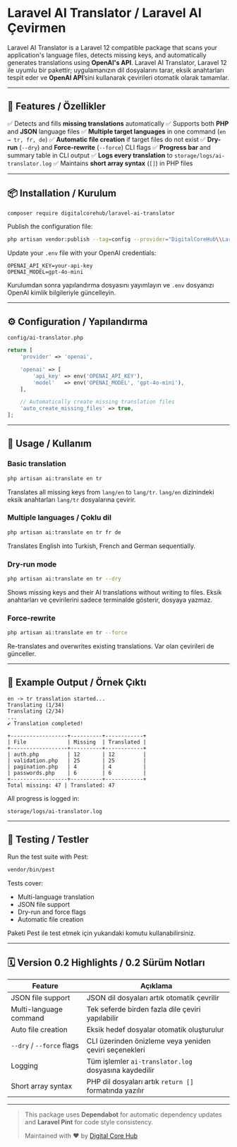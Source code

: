 # Laravel AI Translator / Laravel AI Çevirmen

Laravel AI Translator is a Laravel 12 compatible package that scans your application's language files, detects missing keys, and automatically generates translations using **OpenAI's API**.
Laravel AI Translator, Laravel 12 ile uyumlu bir pakettir; uygulamanızın dil dosyalarını tarar, eksik anahtarları tespit eder ve **OpenAI API**’sini kullanarak çevirileri otomatik olarak tamamlar.

---

## 🚀 Features / Özellikler

✅ Detects and fills **missing translations** automatically
✅ Supports both **PHP** and **JSON** language files
✅ **Multiple target languages** in one command (`en → tr, fr, de`)
✅ **Automatic file creation** if target files do not exist
✅ **Dry-run** (`--dry`) and **Force-rewrite** (`--force`) CLI flags
✅ **Progress bar** and summary table in CLI output
✅ **Logs every translation** to `storage/logs/ai-translator.log`
✅ Maintains **short array syntax** (`[]`) in PHP files

---

## 📦 Installation / Kurulum

```bash
composer require digitalcorehub/laravel-ai-translator
```

Publish the configuration file:

```bash
php artisan vendor:publish --tag=config --provider="DigitalCoreHub\\LaravelAiTranslator\\AiTranslatorServiceProvider"
```

Update your `.env` file with your OpenAI credentials:

```
OPENAI_API_KEY=your-api-key
OPENAI_MODEL=gpt-4o-mini
```

Kurulumdan sonra yapılandırma dosyasını yayımlayın ve `.env` dosyanızı OpenAI kimlik bilgileriyle güncelleyin.

---

## ⚙️ Configuration / Yapılandırma

`config/ai-translator.php`

```php
return [
    'provider' => 'openai',

    'openai' => [
        'api_key' => env('OPENAI_API_KEY'),
        'model'   => env('OPENAI_MODEL', 'gpt-4o-mini'),
    ],

    // Automatically create missing translation files
    'auto_create_missing_files' => true,
];
```

---

## 🧠 Usage / Kullanım

### Basic translation
```bash
php artisan ai:translate en tr
```

Translates all missing keys from `lang/en` to `lang/tr`.
`lang/en` dizinindeki eksik anahtarları `lang/tr` dosyalarına çevirir.

### Multiple languages / Çoklu dil
```bash
php artisan ai:translate en tr fr de
```
Translates English into Turkish, French and German sequentially.

### Dry-run mode
```bash
php artisan ai:translate en tr --dry
```
Shows missing keys and their AI translations without writing to files.
Eksik anahtarları ve çevirilerini sadece terminalde gösterir, dosyaya yazmaz.

### Force-rewrite
```bash
php artisan ai:translate en tr --force
```
Re-translates and overwrites existing translations.
Var olan çevirileri de günceller.

---

## 📂 Example Output / Örnek Çıktı

```
en -> tr translation started...
Translating (1/34)
Translating (2/34)
...
✔ Translation completed!

+------------------+----------+------------+
| File             | Missing  | Translated |
+------------------+----------+------------+
| auth.php         | 12       | 12         |
| validation.php   | 25       | 25         |
| pagination.php   | 4        | 4          |
| passwords.php    | 6        | 6          |
+------------------+----------+------------+
Total missing: 47 | Translated: 47
```

All progress is logged in:
```
storage/logs/ai-translator.log
```

---

## 🧪 Testing / Testler

Run the test suite with Pest:

```bash
vendor/bin/pest
```

Tests cover:
- Multi-language translation
- JSON file support
- Dry-run and force flags
- Automatic file creation

Paketi Pest ile test etmek için yukarıdaki komutu kullanabilirsiniz.

---

## 🗓️ Version 0.2 Highlights / 0.2 Sürüm Notları

| Feature | Açıklama |
|----------|-----------|
| JSON file support | JSON dil dosyaları artık otomatik çevrilir |
| Multi-language command | Tek seferde birden fazla dile çeviri yapılabilir |
| Auto file creation | Eksik hedef dosyalar otomatik oluşturulur |
| `--dry` / `--force` flags | CLI üzerinden önizleme veya yeniden çeviri seçenekleri |
| Logging | Tüm işlemler `ai-translator.log` dosyasına kaydedilir |
| Short array syntax | PHP dil dosyaları artık `return []` formatında yazılır |

---

> This package uses **Dependabot** for automatic dependency updates
> and **Laravel Pint** for code style consistency.
>
> Maintained with ❤️ by [Digital Core Hub](https://github.com/digitalcorehub)
